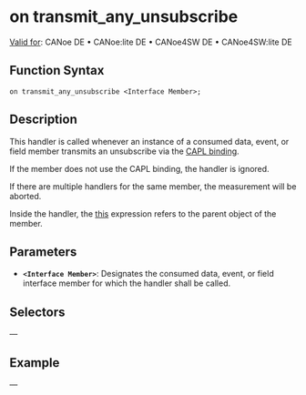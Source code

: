 # on transmit_any_unsubscribe

[Valid for](../../../Shared/FeatureAvailability.md): CANoe DE • CANoe:lite DE • CANoe4SW DE • CANoe4SW:lite DE

## Function Syntax

`on transmit_any_unsubscribe <Interface Member>;`

## Description

This handler is called whenever an instance of a consumed data, event, or field member transmits an unsubscribe via the [CAPL binding](../../../CANoeCANalyzer/CommunicationConcept/CCDOCAPLBinding.md).

If the member does not use the CAPL binding, the handler is ignored.

If there are multiple handlers for the same member, the measurement will be aborted.

Inside the handler, the [this](../../Other/EventProcedures/CAPLfunctionKeywordThis.md) expression refers to the parent object of the member.

## Parameters

- **`<Interface Member>`**: Designates the consumed data, event, or field interface member for which the handler shall be called.

## Selectors

—

## Example

—
